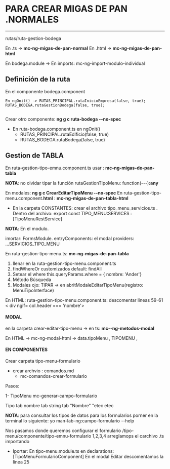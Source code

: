 # PARA CREAR MIGAS DE PAN .NORMALES
-------------------------------------

rutas/ruta-gestion-bodega

En .ts -> **mc-ng-migas-de-pan-normal**
En .html -> **mc-ng-migas-de-pan-html**

En bodega.module -> En imports: mc-ng-import-modulo-individual

## Definición de la ruta

En el componente bodega.component 

```
En ngOnit() -> RUTAS_PRINCIPAL.rutaInicioEmpresa(false, true);
RUTAS_BODEGA.rutaGestionBodega(false, true);


```

Crear otro componente: **ng g c ruta-bodega --no-spec** 

* En ruta-bodega.component.ts en ngOnit()
  * RUTAS_PRINCIPAL.rutaEdificio(false, true)
  * RUTAS_BODEGA.rutaBodega(false, true)

## Gestion de TABLA

En ruta-gestion-tipo-emnu.component.ts usar : **mc-ng-migas-de-pan-tabla**

**NOTA**: no olvidar tipar la función rutaGestionTipoMenu: function(---)**:any**

En modales: **ng g c CrearEditarTipoMenu --no-spec**
En ruta-gestion-tipo-menu.component.**html** : **mc-ng-migas-de-pan-tabla-html**


* En la carpeta CONSTANTES: crear el archivo tipo_menu_servicios.ts .
Dentro del archivo:
export const TIPO_MENU:SERVICES : [TipoMenuRestService]


**NOTA**: En el modulo.


imortar: FormsModule. 
entryComponents: el modal
providers: ...SERVICIOS_TIPO_MENU



En ruta-gestion-tipo-menu.ts: **mc-ng-migas-de-pan-tabla**

1. llenar en la ruta-gestion-tipo-menu.component.ts
2. findWhereOr customizados default: findAll
3. Setear el where this.queryParams.where = { nombre: 'Ander'}
4. Método Búsqueda
5. Modales
   ojo: TIPAR -> en abritModaleEditarTipoMenu(registro: MenuTipoInterface) 



En HTML: ruta-gestion-tipo-menu.component.ts: 
descomentar lineas 59-61 
< div ngif= col.header === 'nombre'>



#### MODAL

en la carpeta crear-editar-tipo-menu -> en ts: **mc--ng-metodos-modal**

En HTML -> mc-ng-modal-html -> data.tipoMenu , TIPOMENU , <app-formulario-tipo-menu>

#### EN COMPONENTES

Crear carpeta tipo-menu-formulario 
 * crear archvio : comandos.md
    * mc-comandos-crear-formulario


Pasos:

1- TipoMenu
  mc-generar-campo-formulario

  Tipo tab nombre  tab string tab "Nombre" "etec etec


**NOTA**:  para consultar los tipos de datos para los formularios porner en la terminal lo siguiente:
yo man-lab-ng:campo-formulario --help 

Nos pasamos donde queremos configurar el formulario /tipo-menu/componente/tipo-emnu-formulario 1,2,3,4 arreglamops el carchivo .ts importando
* Iportar: En tipo-menu.module.ts en declarations: [TipoMenuFormularioComponent] 
En el modal Editar descomentamos la linea 25 <app-formulariop>




